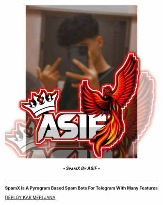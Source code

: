 <p align="center">
  <img src="resources/IMG_20240304_180227_368.jpg" alt="RiZoeLXSpam Logo">
</p>
<h6 align="center">
  <b>• SᴘᴀᴍX Bʏ ASIF •</b>
</h6>

----

<b> SpamX Is A Pyrogram Based Spam Bots For Telegram With Many Features </b>

 [DEPLOY KAR MERI JANA](https://github.com/ASIFXQUEEN/QUENXSLOWSPAM/blob/main/resources/heroku.md)
